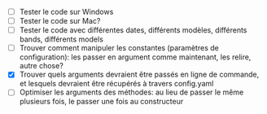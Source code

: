 - [ ] Tester le code sur Windows
- [ ] Tester le code sur Mac?
- [ ] Tester le code avec différentes dates, différents modèles, différents bands, différents models
- [ ] Trouver comment manipuler les constantes (paramètres de configuration): les passer en argument comme maintenant, les relire, autre chose?
- [x] Trouver quels arguments devraient être passés en ligne de commande, et lesquels devraient être récupérés à travers config.yaml
- [ ] Optimiser les arguments des méthodes: au lieu de passer le même plusieurs fois, le passer une fois au constructeur